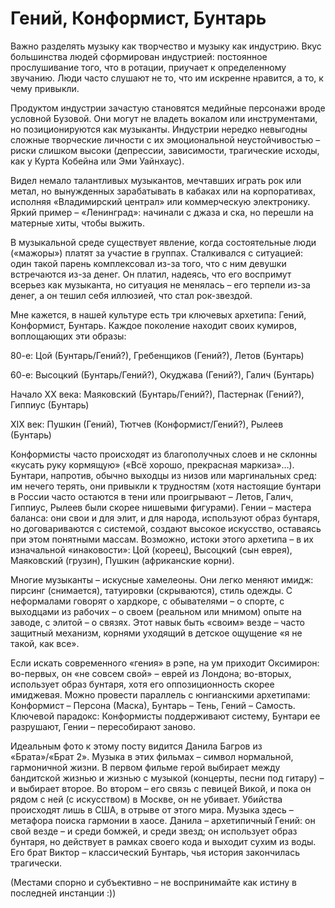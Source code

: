 # Гений, Конформист, Бунтарь

Важно разделять музыку как творчество и музыку как индустрию. Вкус большинства людей сформирован индустрией: постоянное прослушивание того, что в ротации, приучает к определенному звучанию. Люди часто слушают не то, что им искренне нравится, а то, к чему привыкли.

Продуктом индустрии зачастую становятся медийные персонажи вроде условной Бузовой. Они могут не владеть вокалом или инструментами, но позиционируются как музыканты. Индустрии нередко невыгодны сложные творческие личности с их эмоциональной неустойчивостью – риски слишком высоки (депрессии, зависимости, трагические исходы, как у Курта Кобейна или Эми Уайнхаус).

Видел немало талантливых музыкантов, мечтавших играть рок или метал, но вынужденных зарабатывать в кабаках или на корпоративах, исполняя «Владимирский централ» или коммерческую электронику. Яркий пример – «Ленинград»: начинали с джаза и ска, но перешли на матерные хиты, чтобы выжить.

В музыкальной среде существует явление, когда состоятельные люди («мажоры») платят за участие в группах. Сталкивался с ситуацией: один такой парень комплексовал из-за того, что с ним девушки встречаются из-за денег. Он платил, надеясь, что его воспримут всерьез как музыканта, но ситуация не менялась – его терпели из-за денег, а он тешил себя иллюзией, что стал рок-звездой.

Мне кажется, в нашей культуре есть три ключевых архетипа: Гений, Конформист, Бунтарь. Каждое поколение находит своих кумиров, воплощающих эти образы:

80-е: Цой (Бунтарь/Гений?), Гребенщиков (Гений?), Летов (Бунтарь)

60-е: Высоцкий (Бунтарь/Гений?), Окуджава (Гений?), Галич (Бунтарь)

Начало XX века: Маяковский (Бунтарь/Гений?), Пастернак (Гений?), Гиппиус (Бунтарь)

XIX век: Пушкин (Гений), Тютчев (Конформист/Гений?), Рылеев (Бунтарь)

Конформисты часто происходят из благополучных слоев и не склонны «кусать руку кормящую» («Всё хорошо, прекрасная маркиза»…). Бунтари, напротив, обычно выходцы из низов или маргинальных сред: им нечего терять, они привыкли к трудностям (хотя настоящие бунтари в России часто остаются в тени или проигрывают – Летов, Галич, Гиппиус, Рылеев были скорее нишевыми фигурами). Гении – мастера баланса: они свои и для элит, и для народа, используют образ бунтаря, но договариваются с системой, создают высокое искусство, оставаясь при этом понятными массам. Возможно, истоки этого архетипа – в их изначальной «инаковости»: Цой (кореец), Высоцкий (сын еврея), Маяковский (грузин), Пушкин (африканские корни).

Многие музыканты – искусные хамелеоны. Они легко меняют имидж: пирсинг (снимается), татуировки (скрываются), стиль одежды. С неформалами говорят о хардкоре, с обывателями – о спорте, с выходцами из рабочих – о своем (реальном или мнимом) опыте на заводе, с элитой – о связях. Этот навык быть «своим» везде – часто защитный механизм, корнями уходящий в детское ощущение «я не такой, как все».

Если искать современного «гения» в рэпе, на ум приходит Оксимирон: во-первых, он «не совсем свой» – еврей из Лондона; во-вторых, использует образ бунтаря, хотя его оппозиционность скорее имиджевая. Можно провести параллель с юнгианскими архетипами: Конформист – Персона (Маска), Бунтарь – Тень, Гений – Самость. Ключевой парадокс: Конформисты поддерживают систему, Бунтари ее разрушают, Гении – пересобирают заново.

Идеальным фото к этому посту видится Данила Багров из «Брата»/«Брат 2». Музыка в этих фильмах – символ нормальной, гармоничной жизни. В первом фильме герой выбирает между бандитской жизнью и жизнью с музыкой (концерты, песни под гитару) – и выбирает второе. Во втором – его связь с певицей Викой, и пока он рядом с ней (с искусством) в Москве, он не убивает. Убийства происходят лишь в США, в отрыве от этого мира. Музыка здесь – метафора поиска гармонии в хаосе. Данила – архетипичный Гений: он свой везде – и среди бомжей, и среди звезд; он использует образ бунтаря, но действует в рамках своего кода и выходит сухим из воды. Его брат Виктор – классический Бунтарь, чья история закончилась трагически.

(Местами спорно и субъективно – не воспринимайте как истину в последней инстанции :))
